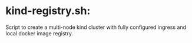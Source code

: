 # kind-registry.sh:
Script to create a multi-node kind cluster with fully configured ingress and local docker image registry.
